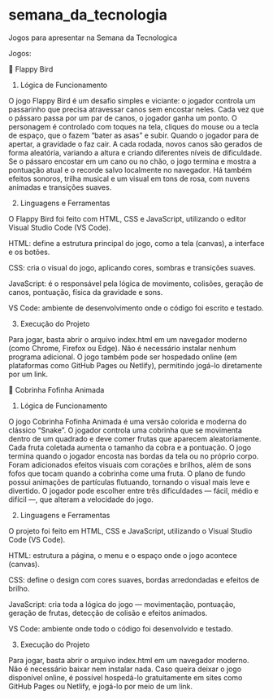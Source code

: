 # semana_da_tecnologia
Jogos para apresentar na Semana da Tecnologica

Jogos:


🐤 Flappy Bird
1. Lógica de Funcionamento

O jogo Flappy Bird é um desafio simples e viciante: o jogador controla um passarinho que precisa atravessar canos sem encostar neles. Cada vez que o pássaro passa por um par de canos, o jogador ganha um ponto.
O personagem é controlado com toques na tela, cliques do mouse ou a tecla de espaço, que o fazem “bater as asas” e subir. Quando o jogador para de apertar, a gravidade o faz cair.
A cada rodada, novos canos são gerados de forma aleatória, variando a altura e criando diferentes níveis de dificuldade. Se o pássaro encostar em um cano ou no chão, o jogo termina e mostra a pontuação atual e o recorde salvo localmente no navegador.
Há também efeitos sonoros, trilha musical e um visual em tons de rosa, com nuvens animadas e transições suaves.

2. Linguagens e Ferramentas

O Flappy Bird foi feito com HTML, CSS e JavaScript, utilizando o editor Visual Studio Code (VS Code).

HTML: define a estrutura principal do jogo, como a tela (canvas), a interface e os botões.

CSS: cria o visual do jogo, aplicando cores, sombras e transições suaves.

JavaScript: é o responsável pela lógica de movimento, colisões, geração de canos, pontuação, física da gravidade e sons.

VS Code: ambiente de desenvolvimento onde o código foi escrito e testado.

3. Execução do Projeto

Para jogar, basta abrir o arquivo index.html em um navegador moderno (como Chrome, Firefox ou Edge).
Não é necessário instalar nenhum programa adicional.
O jogo também pode ser hospedado online (em plataformas como GitHub Pages ou Netlify), permitindo jogá-lo diretamente por um link.

🐍 Cobrinha Fofinha Animada
1. Lógica de Funcionamento

O jogo Cobrinha Fofinha Animada é uma versão colorida e moderna do clássico “Snake”. O jogador controla uma cobrinha que se movimenta dentro de um quadrado e deve comer frutas que aparecem aleatoriamente.
Cada fruta coletada aumenta o tamanho da cobra e a pontuação. O jogo termina quando o jogador encosta nas bordas da tela ou no próprio corpo.
Foram adicionados efeitos visuais com corações e brilhos, além de sons fofos que tocam quando a cobrinha come uma fruta. O plano de fundo possui animações de partículas flutuando, tornando o visual mais leve e divertido.
O jogador pode escolher entre três dificuldades — fácil, médio e difícil —, que alteram a velocidade do jogo.

2. Linguagens e Ferramentas

O projeto foi feito em HTML, CSS e JavaScript, utilizando o Visual Studio Code (VS Code).

HTML: estrutura a página, o menu e o espaço onde o jogo acontece (canvas).

CSS: define o design com cores suaves, bordas arredondadas e efeitos de brilho.

JavaScript: cria toda a lógica do jogo — movimentação, pontuação, geração de frutas, detecção de colisão e efeitos animados.

VS Code: ambiente onde todo o código foi desenvolvido e testado.

3. Execução do Projeto

Para jogar, basta abrir o arquivo index.html em um navegador moderno.
Não é necessário baixar nem instalar nada.
Caso queira deixar o jogo disponível online, é possível hospedá-lo gratuitamente em sites como GitHub Pages ou Netlify, e jogá-lo por meio de um link.
